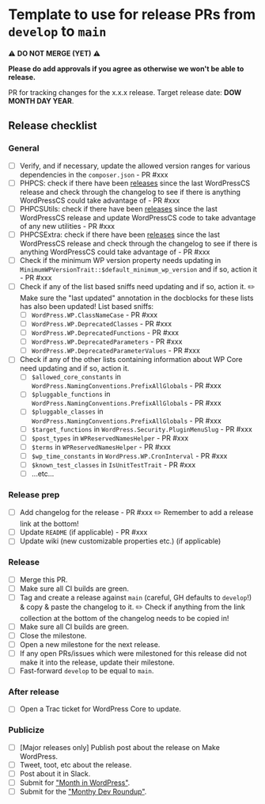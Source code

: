 # Template to use for release PRs from `develop` to `main`

:warning: **DO NOT MERGE (YET)** :warning:

**Please **do** add approvals if you agree as otherwise we won't be able to release.**

PR for tracking changes for the x.x.x release. Target release date: **DOW MONTH DAY YEAR**.

## Release checklist

### General

- [ ] Verify, and if necessary, update the allowed version ranges for various dependencies in the `composer.json` - PR #xxx
- [ ] PHPCS: check if there have been [releases][phpcs-releases] since the last WordPressCS release and check through the changelog to see if there is anything WordPressCS could take advantage of - PR #xxx
- [ ] PHPCSUtils: check if there have been [releases][phpcsutils-releases] since the last WordPressCS release and update WordPressCS code to take advantage of any new utilities - PR #xxx
- [ ] PHPCSExtra: check if there have been [releases][phpcsextra-releases] since the last WordPressCS release and check through the changelog to see if there is anything WordPressCS could take advantage of - PR #xxx
- [ ] Check if the minimum WP version property needs updating in `MinimumWPVersionTrait::$default_minimum_wp_version` and if so, action it - PR #xxx
- [ ] Check if any of the list based sniffs need updating and if so, action it.
    :pencil2: Make sure the "last updated" annotation in the docblocks for these lists has also been updated!
    List based sniffs:
    - [ ] `WordPress.WP.ClassNameCase` - PR #xxx
    - [ ] `WordPress.WP.DeprecatedClasses` - PR #xxx
    - [ ] `WordPress.WP.DeprecatedFunctions` - PR #xxx
    - [ ] `WordPress.WP.DeprecatedParameters` - PR #xxx
    - [ ] `WordPress.WP.DeprecatedParameterValues` - PR #xxx
- [ ] Check if any of the other lists containing information about WP Core need updating and if so, action it.
    - [ ] `$allowed_core_constants` in `WordPress.NamingConventions.PrefixAllGlobals` - PR #xxx
    - [ ] `$pluggable_functions` in `WordPress.NamingConventions.PrefixAllGlobals` - PR #xxx
    - [ ] `$pluggable_classes` in `WordPress.NamingConventions.PrefixAllGlobals` - PR #xxx
    - [ ] `$target_functions` in `WordPress.Security.PluginMenuSlug` - PR #xxx
    - [ ] `$post_types` in `WPReservedNamesHelper` - PR #xxx
    - [ ] `$terms` in `WPReservedNamesHelper` - PR #xxx
    - [ ] `$wp_time_constants` in `WordPress.WP.CronInterval` - PR #xxx
    - [ ] `$known_test_classes` in `IsUnitTestTrait` - PR #xxx
    - [ ] ...etc...

### Release prep

- [ ] Add changelog for the release - PR #xxx
    :pencil2: Remember to add a release link at the bottom!
- [ ] Update `README` (if applicable) - PR #xxx
- [ ] Update wiki (new customizable properties etc.) (if applicable)

### Release

- [ ] Merge this PR.
- [ ] Make sure all CI builds are green.
- [ ] Tag and create a release against `main` (careful, GH defaults to `develop`!) & copy & paste the changelog to it.
    :pencil2: Check if anything from the link collection at the bottom of the changelog needs to be copied in!
- [ ] Make sure all CI builds are green.
- [ ] Close the milestone.
- [ ] Open a new milestone for the next release.
- [ ] If any open PRs/issues which were milestoned for this release did not make it into the release, update their milestone.
- [ ] Fast-forward `develop` to be equal to `main`.

### After release

- [ ] Open a Trac ticket for WordPress Core to update.

### Publicize

- [ ] [Major releases only] Publish post about the release on Make WordPress.
- [ ] Tweet, toot, etc about the release.
- [ ] Post about it in Slack.
- [ ] Submit for ["Month in WordPress"][month-in-wp].
- [ ] Submit for the ["Monthy Dev Roundup"][dev-roundup].

[phpcs-releases]:      https://github.com/PHPCSStandards/PHP_CodeSniffer/releases
[phpcsutils-releases]: https://github.com/PHPCSStandards/PHPCSUtils/releases
[phpcsextra-releases]: https://github.com/PHPCSStandards/PHPCSExtra/releases
[month-in-wp]:         https://make.wordpress.org/community/month-in-wordpress-submissions/
[dev-roundup]:         https://github.com/WordPress/developer-blog-content/issues?q=is%3Aissue+label%3A%22Monthly+Roundup%22
